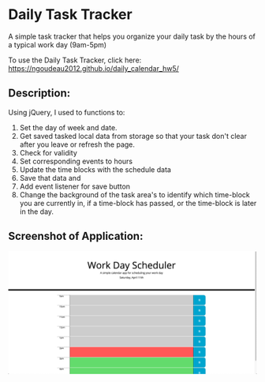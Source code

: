 # Daily Task Tracker
A simple task tracker that helps you organize your daily task by the hours of a typical work day (9am-5pm)

To use the Daily Task Tracker, click here: https://ngoudeau2012.github.io/daily_calendar_hw5/

## Description:
Using jQuery, I used to functions to:

1. Set the day of week and date.
2. Get saved tasked local data from storage so that your task don't clear after you leave or refresh the page.
3. Check for validity
4. Set corresponding events to hours
5. Update the time blocks with the schedule data
6. Save that data and
7. Add event listener for save button
8. Change the background of the task area's to identify which time-block you are currently in, if a time-block has passed, or the time-block is later in the day.

## Screenshot of Application:
![screenshot](screenShot.png)
